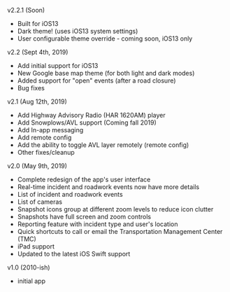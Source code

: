v2.2.1 (Soon)
- Built for iOS13
- Dark theme! (uses iOS13 system settings)
- User configurable theme override - coming soon, iOS13 only

v2.2 (Sept 4th, 2019)
- Add initial support for iOS13
- New Google base map theme (for both light and dark modes)
- Added support for "open" events (after a road closure)
- Bug fixes

v2.1 (Aug 12th, 2019)
- Add Highway Advisory Radio (HAR 1620AM) player
- Add Snowplows/AVL support (Coming fall 2019)
- Add In-app messaging
- Add remote config
- Add the ability to toggle AVL layer remotely (remote config)
- Other fixes/cleanup

v2.0 (May 9th, 2019)
- Complete redesign of the app's user interface
- Real-time incident and roadwork events now have more details
- List of incident and roadwork events
- List of cameras
- Snapshot icons group at different zoom levels to reduce icon clutter
- Snapshots have full screen and zoom controls
- Reporting feature with incident type and user's location
- Quick shortcuts to call or email the Transportation Management Center (TMC)
- iPad support
- Updated to the latest iOS Swift support

v1.0 (2010-ish)
- initial app
